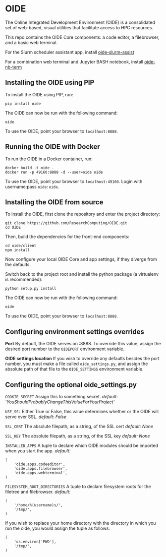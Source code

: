 OIDE
====

The Online Integrated Development Environment (OIDE) is a consolidated set of web-based, visual utilities that facilitate access to HPC resources.

This repo contains the OIDE Core components: a code editor, a filebrowser, and a basic web terminal.

For the Slurm scheduler assistant app, install [oide-slurm-assist](https://github.com/ResearchComputing/oide-slurm-assist)

For a combination web terminal and Jupyter BASH notebook, install [oide-nb-term](https://github.com/ResearchComputing/oide-nb-term)


## Installing the OIDE using PIP

To install the OIDE using PIP, run:
```
pip install oide
```

The OIDE can now be run with the following command:
```
oide
```
To use the OIDE, point your browser to `localhost:8888`.

## Running the OIDE with Docker

To run the OIDE in a Docker container, run:
```
docker build -t oide .
docker run -p 49160:8888 -d --user=oide oide
```
To use the OIDE, point your browser to `localhost:49160`. Login with username:pass `oide:oide`.

## Installing the OIDE from source

To install the OIDE, first clone the repository and enter the project directory:
```
git clone https://github.com/ResearchComputing/OIDE.git
cd OIDE
```
Then, build the dependencies for the front-end components:
```
cd oide/client
npm install
```

Now configure your local OIDE Core and app settings, if they diverge from the defaults.

Switch back to the project root and install the python package (a virtualenv is recommended):
```
python setup.py install
```
The OIDE can now be run with the following command:
```
oide
```
To use the OIDE, point your browser to `localhost:8888`.

## Configuring environment settings overrides

**Port** By default, the OIDE serves on :8888. To override this value, assign the desired port number to the `OIDEPORT` environment variable.

**OIDE settings location** If you wish to override any defaults besides the port number, you must make a file called `oide_settings.py`, and assign the absolute path of that file to the `OIDE_SETTINGS` environment variable.

## Configuring the optional oide_settings.py

`COOKIE_SECRET` Assign this to something secret. _default: 'YouShouldProbablyChangeThisValueForYourProject'_

`USE_SSL` Either True or False, this value determines whether or the OIDE will serve over SSL. _default: False_

`SSL_CERT` The absolute filepath, as a string, of the SSL cert _default: None_

`SSL_KEY` The absolute filepath, as a string, of the SSL key _default: None_

`INSTALLED_APPS` A tuple to declare which OIDE modules should be imported when you start the app. _default:_
```
(
    'oide.apps.codeeditor',
    'oide.apps.filebrowser',
    'oide.apps.webterminal',
)
```

`FILESYSTEM_ROOT_DIRECTORIES` A tuple to declare filesystem roots for the filetree and filebrowser. _default:_
```
(
    '/home/%(username)s/',
    '/tmp/',
)
```
If you wish to replace your home directory with the directory in which you run the oide, you would assign the tuple as follows:
```
(
    'os.environ['PWD'],
    '/tmp/',
)
```
